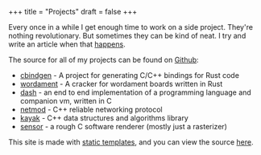 +++
title = "Projects"
draft = false
+++

Every once in a while I get enough time to work on a side project. They're nothing revolutionary. But sometimes they can be kind of neat. I try and write an article when that [happens](../tags/project).

The source for all of my projects can be found on [Github](https://github.com/eqrion):

* [cbindgen](https://github.com/eqrion/cbindgen) - A project for generating C/C++ bindings for Rust code
* [wordament](https://github.com/eqrion/wordament) - A cracker for wordament boards written in Rust
* [dash](https://github.com/eqrion/dash) - an end to end implementation of a programming language and companion vm, written in C
* [netmod](https://github.com/eqrion/netmod) - C++ reliable networking protocol
* [kayak](https://github.com/eqrion/kayak) - C++ data structures and algorithms library
* [sensor](https://github.com/eqrion/sensor) - a rough C software renderer (mostly just a rasterizer)

This site is made with [static templates](https://gohugo.io), and you can view the source [here](https://github.com/eqrion/dreamingofbits).
